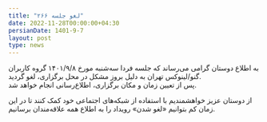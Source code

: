 ```yaml
---
title: "لغو جلسه ۲۶۶"
date: 2022-11-28T00:00:00+04:30
persianDate: 1401-9-7
layout: post
type: news
---
```

به اطلاع دوستان گرامی می‌رساند که جلسه فردا سه‌شنبه مورخ ۱۴۰۱/۹/۸ گروه کاربران گنو/لینوکس تهران به دلیل بروز مشکل در محل برگزاری، لغو گردید.  
پس از تعیین زمان و مکان برگزاری، اطلاع‌رسانی انجام خواهد شد.

از دوستان عزیز خواهشمندیم با استفاده از شبکه‌های اجتماعی خود کمک کنند تا در این زمان کم بتوانیم «لغو شدن» رویداد را به اطلاع همه علاقه‌مندان برسانیم.
